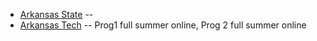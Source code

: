 * [Arkansas State](https://ssb-prod.ec.astate.edu/PROD/bwlkffcs.p_disp_dyn_ctlg) -- 
* [Arkansas Tech](https://ssb-prod.ec.atu.edu/PROD/bwckschd.p_disp_dyn_sched) -- Prog1 full summer online, Prog 2 full summer online
